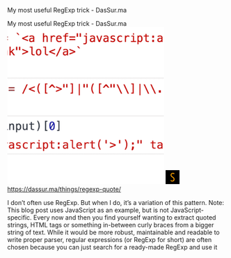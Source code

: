 My most useful RegExp trick - DasSur.ma

My most useful RegExp trick - DasSur.ma
![](../_resources/09c3c6640e6ace0e53e89bcf3e8173c3.png)
![](../_resources/6b5b58a9c116d28d404601bdd6c088ba.png)https://dassur.ma/things/regexp-quote/

I don’t often use RegExp. But when I do, it’s a variation of this pattern. Note: This blog post uses JavaScript as an example, but is not JavaScript-specific. Every now and then you find yourself wanting to extract quoted strings, HTML tags or something in-between curly braces from a bigger string of text. While it would be more robust, maintainable and readable to write proper parser, regular expressions (or RegExp for short) are often chosen because you can just search for a ready-made RegExp and use it